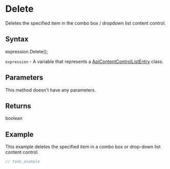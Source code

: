 # Delete

Deletes the specified item in the combo box / dropdown list content control.

## Syntax

expression.Delete();

`expression` - A variable that represents a [ApiContentControlListEntry](../ApiContentControlListEntry.md) class.

## Parameters

This method doesn't have any parameters.

## Returns

boolean

## Example

This example deletes the specified item in a combo box or drop-down list content control.

```javascript
// todo_example
```
